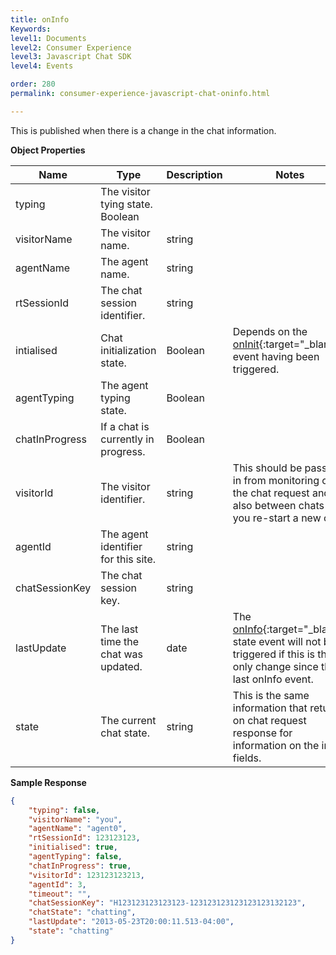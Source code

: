 ```yaml
---
title: onInfo
Keywords:
level1: Documents
level2: Consumer Experience
level3: Javascript Chat SDK
level4: Events

order: 280
permalink: consumer-experience-javascript-chat-oninfo.html

---
```


This is published when there is a change in the chat information.

**Object Properties**

| Name           | Type                                | Description | Notes                                                                                                                                                   |
|----------------|-------------------------------------|-------------|---------------------------------------------------------------------------------------------------------------------------------------------------------|
| typing         | The visitor tying state. Boolean    |             |                                                                                                                                                         |
| visitorName    | The visitor name.                   | string      |                                                                                                                                                         |
| agentName      | The agent name.                     | string      |                                                                                                                                                         |
| rtSessionId    | The chat session identifier.        | string      |                                                                                                                                                         |
| intialised     | Chat initialization state.          | Boolean     | Depends on the [onInit](consumer-experience-javascript-chat-oninit.html){:target="_blank"} event having been triggered.                                                   |
| agentTyping    | The agent typing state.             | Boolean     |                                                                                                                                                         |
| chatInProgress | If a chat is currently in progress. | Boolean     |                                                                                                                                                         |
| visitorId      | The visitor identifier.             | string      | This should be passed in from monitoring on the chat request and also between chats if you re-start a new chat.                                         |
| agentId        | The agent identifier for this site. | string      |                                                                                                                                                         |
| chatSessionKey | The chat session key.               | string      |                                                                                                                                                         |
| lastUpdate     | The last time the chat was updated. | date        | The [onInfo](consumer-experience-javascript-chat-oninfo.html){:target="_blank"} state event will not be triggered if this is the only change since the last onInfo event. |
| state          | The current chat state.             | string      | This is the same information that returns on chat request response for information on the info fields.                                                  |

**Sample Response**

```json
{
    "typing": false,
    "visitorName": "you",
    "agentName": "agent0",
    "rtSessionId": 123123123,
    "initialised": true,
    "agentTyping": false,
    "chatInProgress": true,
    "visitorId": 123123123213,
    "agentId": 3,
    "timeout": "",
    "chatSessionKey": "H123123123123123-123123123123123123132123",
    "chatState": "chatting",
    "lastUpdate": "2013-05-23T20:00:11.513-04:00",
    "state": "chatting"
}
```                     
